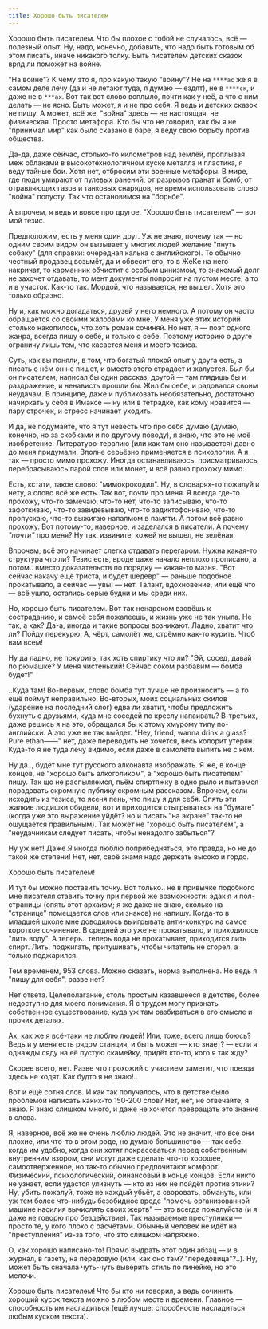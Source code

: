 ```yaml
---
title: Хорошо быть писателем
---
```


Хорошо быть писателем. Что бы плохое с тобой не случалось, всё — полезный
опыт. Ну, надо, конечно, добавить, что надо быть готовым об этом писать, иначе
никакого толку. Быть писателем детских сказок вряд ли поможет на войне.

"На войне"? К чему это я, про какую такую "войну"? Не на `****ас` же я в самом
деле лечу (да и не летают туда, я думаю — ездят), не в `****ск`, и даже не в
`***ах`. Вот так вот слово всплыло, почти как у неё, а что с ним делать — не
ясно. Быть может, я и не про себя. Я ведь и детских сказок не пишу. А может, всё
же, "война" здесь — не настоящая, не физическая. Просто метафора. Кто бы что не
говорил, как бы я не "принимал мир" как было сказано в баре, я веду свою борьбу
против общества.

Да-да, даже сейчас, столько-то километров над землёй, проплывая меж облаками в
высокотехнологичном куске металла и пластика, я веду тайные бои. Хотя нет,
отбросим эти военные метафоры. В мире, где люди умирают от пулевых ранений, от
разрывов гранат и бомб, от отравляющих газов и танковых снарядов, не время
использовать слово "война" попусту. Так что остановимся на "борьбе".

А впрочем, я ведь и вовсе про другое. "Хорошо быть писателем" — вот мой тезис.

Предположим, есть у меня один друг. Уж не знаю, почему так — но одним своим
видом он вызывает у многих людей желание "пнуть собаку" (для справки: очередная
калька с английского). То обычно честный продавец возьмёт, да и обвесит его, то
в ЖеКе на него накричат, то карманник обчистит с особым цинизмом, то знакомый
долг не захочет отдавать, то мент документы попросит на пустом месте, а то и в
участок. Как-то так. Мордой, что называется, не вышел. Хотя это только образно.

Ну и, как можно догадаться, друзей у него немного. А потому он часто обращается
со своими жалобами ко мне. У меня уже этих историй столько накопилось, что хоть
роман сочиняй. Но нет, я — поэт одного жанра, всегда пишу о себе, и только о
себе. Поэтому историю о друге ограничу лишь тем, что касается меня и моего
тезиса.

Суть, как вы поняли, в том, что богатый плохой опыт у друга есть, а писать о нём
он не пишет, и вместо этого страдает и жалуется. Был бы он писателем, написал бы
один рассказ, другой — там глядишь бы и раздражение, и ненависть прошли бы. Жил
бы себе, и радовался своим неудачам. В принципе, даже и публиковать
необязательно, достаточно начиркать у себя в Имаксе — ну или в тетрадке, как
кому нравится — пару строчек, и стресс начинает уходить.

И да, не подумайте, что я тут невесть что про себя думаю (думаю, конечно, но за
скобками и по другому поводу), я знаю, что это не моё
изобретение. Литературо-терапию (или как там оно называется) давно до меня
придумали. Вполне серьёзно применяется в психологии. А я так — просто мимо
прохожу. Иногда останавливаюсь, присматриваюсь, перебрасываюсь парой слов или
монет, и всё равно прохожу мимо.

Есть, кстати, такое слово: "мимокрокодил". Ну, в словарях-то пожалуй и нету, а
слово всё же есть. Так вот, почти про меня. Я всегда где-то прохожу, что-то
замечаю, что-то нет, что-то записываю, что-то зафоткиваю, что-то завидевываю,
что-то задиктофониваю, что-то пропускаю, что-то выжигаю напалмом в памяти. А
потом всё равно прохожу. Вот потому-то, наверное, и заделался в писатели. А
почему *"почти"* про меня? Ну так, извините, кожей не вышел, не зелёная.

Впрочем, всё это начинает слегка отдавать перегаром. Нужна какая-то структура
что ли? Тезис есть, вроде даже начало неплохо прописано, а потом.. вместо
доказательств по порядку — какая-то мазня. "Вот сейчас накачу ещё триста, и
будет шедевр" — раньше подобное прокатывало, а сейчас — увы! — нет. Талант,
вдохновение, или ещё что — всё ушло, остались серые будни и мы среди них.

Но, хорошо быть писателем. Вот так ненароком взовёшь к состраданию, и самоё себя
пожалеешь, и жизнь уже не так уныла. Не так, а как? Да-а, иногда и такие вопросы
возникают. Ладно, хватит что ли? Пойду перекурю. А, чёрт, самолёт же, стрёмно
как-то курить. Чтоб вам всем!

Ну да ладно, не покурить, так хоть спиртику что ли? "Эй, сосед, давай по
рюмашке? У меня чистенький! Сейчас соком разбавим — бомба будет!"

..Куда там! Во-первых, слово бомба тут лучше не произносить — а то ещё поймут
неправильно. Во-вторых, моих социальных скилов (ударение на последний слог) едва
ли хватит, чтобы предложить бухнуть с друзьями, куда мне соседей по креслу
напаивать? В-третьих, даже решись я на это, обращался бы к этому хмурому типу
по-английски. А это уже не так выйдет. "Hey, friend, wanna drink a glass? Pure
ethan——" нет, даже переводить не хочется, весь колорит утерян. Куда-то я не туда
лечу видимо, если даже в самолёте выпить не с кем.

Ну да.., будет мне тут русского алконавта изображать. Я же, в конце концов, не
"хорошо быть алкоголиком", а "хорошо быть писателем" пишу. Так що не
распыляемся, пьём спиртяжку в одно рыло и пытаемся порадовать скромную публику
скромным рассказом. Впрочем, если исходить из тезиса, то ясеня пень, что пишу я
для себя. Опять эти жалкие людишки обидели, вот и приходится отыгрываться на
"бумаге" (когда уже это выражение уйдёт? но и писать "на экране" так-то не
ощущается правильным). Так может не "хорошо быть писателем", а "неудачникам
следует писать, чтобы ненадолго забыться"?

Ну уж нет! Даже *Я* иногда люблю поприбедняться, это правда, но не до такой же
степени! Нет, нет, своё знамя надо держать высоко и гордо.

Хорошо быть писателем!

И тут бы можно поставить точку. Вот только.. не в привычке подобного мне
писателя ставить точку при первой же возможности: эдак я и пол-страницы (опять
этот архаизм; я же даже не знаю, сколько на "странице" помещается слов или
знаков) не напишу. Когда-то в младшей школе мне доводилось выигрывать
анти-конкурс на самое короткое сочинение. В средней это уже не прокатывало, и
приходилось "лить воду". А теперь.. теперь вода не прокатывает, приходится лить
спирт. Лить, поджигать, притушивать, чтобы читатель не сгорел, а только
поджарился.

Тем временем, 953 слова. Можно сказать, норма выполнена. Но ведь я "пишу для
себя", разве нет?

Нет ответа. Целеполагание, столь простым казавшееся в детстве, более недоступно
для моего понимания. Я с трудом могу признать собственное существование, куда уж
там разбираться в его смысле и прочих деталях.

Ах, как же я всё-таки не люблю людей! Или, тоже, всего лишь боюсь? Ведь и у меня
есть рядом станция, и быть может — кто знает? — если я однажды сяду на её пустую
скамейку, придёт кто-то, кого я так жду?

Скорее всего, нет. Разве что прохожий с участием заметит, что поезда здесь не
ходят. Как будто я не знаю!..

Вот и ещё сотня слов. И как так получалось, что в детстве было проблемой
написать каких-то 150-200 слов? Нет, нет, не отвечайте, я знаю. Я знаю слишком
много, и даже не хочется превращать это знание в слова.

Я, наверное, всё же не очень люблю людей. Это не значит, что все они плохие, или
что-то в этом роде, но думаю большинство — так себе: когда им удобно, когда они
хотят покрасоваться перед собственным внутренним взором, они могут даже сделать
что-то хорошее, самоотверженное, но так-то обычно предпочитают
комфорт. Физический, психологический, финансовый в конце концов. Если никто не
узнает, если удастся улизнуть — кто из них не пойдёт против этики? Ну, убить
пожалуй, тоже не каждый убьёт, а своровать, обмануть, или уж тем более
что-нибудь безобидное вроде "помочь организованной машине насилия вычислять
своих жертв" — это всегда пожалуйста (и я даже не говорю про бездействие). Так
называемые преступники — просто те, у кого плохо с расчётами. Обычный человек не
идёт на "преступления" из-за того, что это слишком напряжно.

О, как хорошо написано-то! Прямо выдрать этот один абзац — и в журнал, в газету,
на передовую (или, как оно там? "передовица"?..). Ну, может быть сначала
чуть-чуть выверить стиль по линейке, но это мелочи.

Хорошо быть писателем! Что бы кто ни говорил, а ведь сочинить хороший кусок
текста можно в любом месте и времени. Главное — способность им насладиться (ещё
лучше: способность насладиться любым куском текста).
